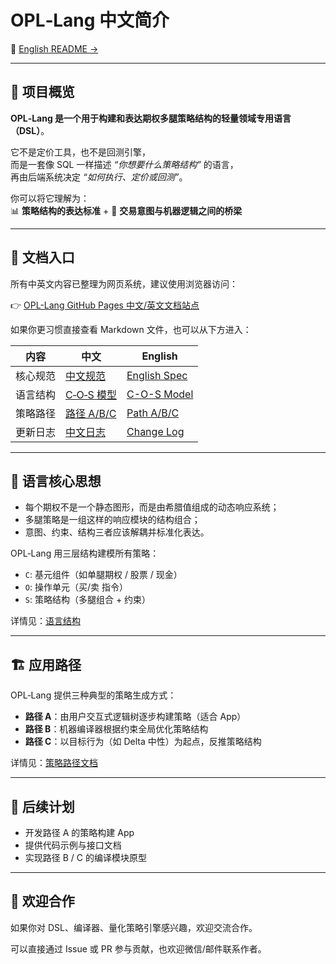 # OPL‑Lang 中文简介

🔗 [English README →](README.md)

---

## 📘 项目概览

**OPL‑Lang 是一个用于构建和表达期权多腿策略结构的轻量领域专用语言（DSL）**。

它不是定价工具，也不是回测引擎，  
而是一套像 SQL 一样描述 *“你想要什么策略结构”* 的语言，  
再由后端系统决定 *“如何执行、定价或回测”*。

你可以将它理解为：  
📊 **策略结构的表达标准** + 🧠 **交易意图与机器逻辑之间的桥梁**

---

## 📑 文档入口

所有中英文内容已整理为网页系统，建议使用浏览器访问：

👉 [OPL-Lang GitHub Pages 中文/英文文档站点](https://whispersofzephyr.github.io/OPL-Lang/)

如果你更习惯直接查看 Markdown 文件，也可以从下方进入：

| 内容 | 中文 | English |
|------|------|---------|
| 核心规范 | [中文规范](docs/opl-lang-spec-zh-v1.0.0-rc6.md) | [English Spec](docs/opl-lang-spec-en-v1.0.0-rc6.md) |
| 语言结构 | [C‑O‑S 模型](docs/language-structure-zh.md) | [C-O-S Model](docs/language-structure-en.md) |
| 策略路径 | [路径 A/B/C](docs/application-paths-zh.md) | [Path A/B/C](docs/application-paths-en.md) |
| 更新日志 | [中文日志](docs/changelog.zh.md) | [Change Log](docs/changelog.en.md) |

---

## 🧠 语言核心思想

- 每个期权不是一个静态图形，而是由希腊值组成的动态响应系统；
- 多腿策略是一组这样的响应模块的结构组合；
- 意图、约束、结构三者应该解耦并标准化表达。

OPL‑Lang 用三层结构建模所有策略：

- `C`: 基元组件（如单腿期权 / 股票 / 现金）
- `O`: 操作单元（买/卖 指令）
- `S`: 策略结构（多腿组合 + 约束）

详情见：[语言结构](docs/language-structure-zh.md)

---

## 🏗️ 应用路径

OPL‑Lang 提供三种典型的策略生成方式：

- **路径 A**：由用户交互式逻辑树逐步构建策略（适合 App）
- **路径 B**：机器编译器根据约束全局优化策略结构
- **路径 C**：以目标行为（如 Delta 中性）为起点，反推策略结构

详情见：[策略路径文档](docs/application-paths-zh.md)

---

## 🔧 后续计划

- 开发路径 A 的策略构建 App
- 提供代码示例与接口文档
- 实现路径 B / C 的编译模块原型

---

## 🤝 欢迎合作

如果你对 DSL、编译器、量化策略引擎感兴趣，欢迎交流合作。

可以直接通过 Issue 或 PR 参与贡献，也欢迎微信/邮件联系作者。